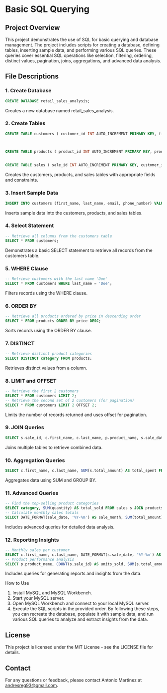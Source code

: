# Basic SQL Querying 

## Project Overview 

This project demonstrates the use of SQL for basic querying and database management. The project includes scripts for creating a database, defining tables, inserting sample data, and performing various SQL queries. These queries cover essential SQL operations like selection, filtering, ordering, distinct values, pagination, joins, aggregations, and advanced data analysis. 

## File Descriptions 
### 1. Create Database 
```sql 
CREATE DATABASE retail_sales_analysis;
```
Creates a new database named retail_sales_analysis.


### 2. Create Tables
```sql
CREATE TABLE customers ( customer_id INT AUTO_INCREMENT PRIMARY KEY, first_name VARCHAR(50), last_name VARCHAR(50), email VARCHAR(100), phone_number VARCHAR(15) );



CREATE TABLE products ( product_id INT AUTO_INCREMENT PRIMARY KEY, product_name VARCHAR(100), category VARCHAR(50), price DECIMAL(10, 2) );

 
CREATE TABLE sales ( sale_id INT AUTO_INCREMENT PRIMARY KEY, customer_id INT, product_id INT, sale_date DATE, quantity INT, total_amount DECIMAL(10, 2), FOREIGN KEY (customer_id) REFERENCES customers (customer_id), FOREIGN KEY (product_id) REFERENCES products (product_id) );
 ```
 Creates the customers, products, and sales tables with appropriate fields and constraints.


### 3. Insert Sample Data
 ```sql
INSERT INTO customers (first_name, last_name, email, phone_number) VALUES ('John', 'Doe', 'john.doe@example.com', '555-1234'), ('Jane', 'Smith', 'jane.smith@example.com', '555-5678'), ('Alice', 'Johnson', 'alice.johnson@example.com', '555-8765'); INSERT INTO products (product_name, category, price) VALUES ('Laptop', 'Electronics', 1200.00), ('Smartphone', 'Electronics', 800.00), ('Tablet', 'Electronics', 400.00); INSERT INTO sales (customer_id, product_id, sale_date, quantity, total_amount) VALUES (1, 1, '2023-01-15', 1, 1200.00), (2, 2, '2023-02-20', 2, 1600.00), (3, 3, '2023-03-05', 1, 400.00);
 ```
Inserts sample data into the customers, products, and sales tables.


### 4. Select Statement
 ```sql
-- Retrieve all columns from the customers table 
SELECT * FROM customers;
```
Demonstrates a basic SELECT statement to retrieve all records from the customers table.


### 5. WHERE Clause
 ```sql
-- Retrieve customers with the last name 'Doe' 
SELECT * FROM customers WHERE last_name = 'Doe';
```
Filters records using the WHERE clause.


### 6. ORDER BY
```sql
-- Retrieve all products ordered by price in descending order 
SELECT * FROM products ORDER BY price DESC;
```
Sorts records using the ORDER BY clause.


### 7. DISTINCT
```sql
-- Retrieve distinct product categories 
SELECT DISTINCT category FROM products;
```
Retrieves distinct values from a column.


### 8. LIMIT and OFFSET
```sql
-- Retrieve the first 2 customers 
SELECT * FROM customers LIMIT 2; 
-- Retrieve the second set of 2 customers (for pagination) 
SELECT * FROM customers LIMIT 2 OFFSET 2;
```
Limits the number of records returned and uses offset for pagination.


### 9. JOIN Queries
```sql
SELECT s.sale_id, c.first_name, c.last_name, p.product_name, s.sale_date, s.quantity, s.total_amount FROM sales s JOIN customers c ON s.customer_id = c.customer_id JOIN products p ON s.product_id = p.product_id;
```
Joins multiple tables to retrieve combined data.


### 10. Aggregation Queries
```sql
SELECT c.first_name, c.last_name, SUM(s.total_amount) AS total_spent FROM sales s JOIN customers c ON s.customer_id = c.customer_id GROUP BY c.customer_id ORDER BY total_spent DESC;
```
Aggregates data using SUM and GROUP BY.


### 11. Advanced Queries
```sql
-- Find the top-selling product categories 
SELECT category, SUM(quantity) AS total_sold FROM sales s JOIN products p ON s.product_id = p.product_id GROUP BY category ORDER BY total_sold DESC; 
-- Calculate monthly sales totals 
SELECT DATE_FORMAT(sale_date, '%Y-%m') AS sale_month, SUM(total_amount) AS monthly_sales FROM sales GROUP BY sale_month ORDER BY sale_month;
```
Includes advanced queries for detailed data analysis.


### 12. Reporting Insights
```sql
-- Monthly sales per customer 
SELECT c.first_name, c.last_name, DATE_FORMAT(s.sale_date, '%Y-%m') AS sale_month, SUM(s.total_amount) AS monthly_total FROM sales s JOIN customers c ON s.customer_id = c.customer_id GROUP BY c.customer_id, sale_month ORDER BY c.customer_id, sale_month; 
-- Product performance analysis 
SELECT p.product_name, COUNT(s.sale_id) AS units_sold, SUM(s.total_amount) AS total_revenue FROM sales s JOIN products p ON s.product_id = p.product_id GROUP BY p.product_name ORDER BY total_revenue DESC;
```
Includes queries for generating reports and insights from the data.


How to Use
1. Install MySQL and MySQL Workbench.
2. Start your MySQL server.
3. Open MySQL Workbench and connect to your local MySQL server.
4. Execute the SQL scripts in the provided order.
By following these steps, you can recreate the database, populate it with sample data, and run various SQL queries to analyze and extract insights from the data.

## License
This project is licensed under the MIT License - see the LICENSE file for details.

## Contact
For any questions or feedback, please contact Antonio Martinez at andresreg93@gmail.com.

